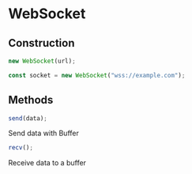 # WebSocket

## Construction 

```js
new WebSocket(url);
```

```js
const socket = new WebSocket("wss://example.com");
```

## Methods

```js
send(data);
```

Send data with Buffer
<br />


```js
recv();
```

Receive data to a buffer
